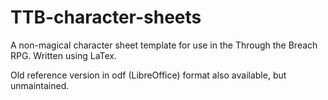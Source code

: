 # TTB-character-sheets
A non-magical character sheet template for use in the Through the Breach RPG. Written using LaTex.

Old reference version in odf (LibreOffice) format also available, but unmaintained.
